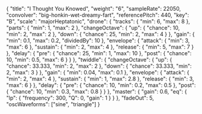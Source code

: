 {
  "title": "I Thought You Knowed",
  "weight": "6",
  "sampleRate": 22050,
  "convolver": "big-honkin-wet-dreamy-fart",
  "referencePitch": 440,
  "key": "B",
  "scale": "majorHeptatonic",
  "drone": {
    "tracks": {
      "min": 6,
      "max": 8
    },
    "parts": {
      "min": 1,
      "max": 2
    },
    "changeOctave": {
      "up": {
        "chance": 10,
        "min": 2,
        "max": 2
      },
      "down": {
        "chance": 25,
        "min": 2,
        "max": 4
      }
    },
    "gain": {
      "min": 0.1,
      "max": 0.2,
      "dividedBy": 10
    },
    "envelope": {
      "attack": {
        "min": 3,
        "max": 6
      },
      "sustain": {
        "min": 2,
        "max": 4
      },
      "release": {
        "min": 5,
        "max": 7
      }
    },
    "delay": {
      "pre": {
        "chance": 25,
        "min": 1,
        "max": 10
      },
      "post": {
        "chance": 10,
        "min": 0.5,
        "max": 6
      }
    }
  },
  "twiddle": {
    "changeOctave": {
      "up": {
        "chance": 33.333,
        "min": 2,
        "max": 2
      },
      "down": {
        "chance": 33.333,
        "min": 2,
        "max": 3
      }
    },
    "gain": {
      "min": 0.04,
      "max": 0.1
    },
    "envelope": {
      "attack": {
        "min": 2,
        "max": 4
      },
      "sustain": {
        "min": 1,
        "max": 2.8
      },
      "release": {
        "min": 3,
        "max": 6
      }
    },
    "delay": {
      "pre": {
        "chance": 10,
        "min": 0.2,
        "max": 0.5
      },
      "post": {
        "chance": 10,
        "min": 0.3,
        "max": 0.8
      }
    }
  },
  "master": {
    "gain": 0.6,
    "eq": {
      "lp": {
        "frequency": 300,
        "Q": 0,
        "gain": 1
      }
    }
  },
  "fadeOut": 5,
  "oscWaveforms": ["sine", "triangle"]
}
